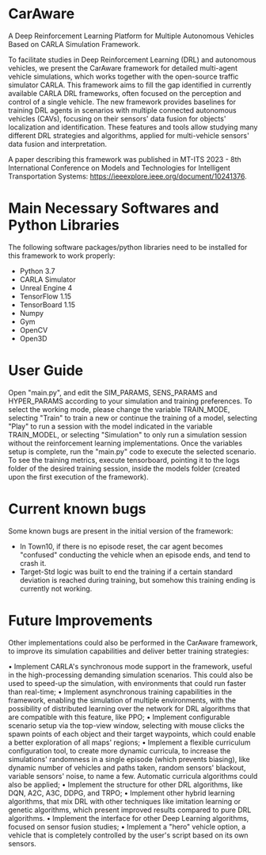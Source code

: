 # CarAware
A Deep Reinforcement Learning Platform for Multiple Autonomous Vehicles Based on CARLA Simulation Framework.

To facilitate studies in Deep Reinforcement Learning (DRL) and autonomous vehicles, we present the CarAware framework for detailed multi-agent vehicle simulations, which works together with the open-source traffic simulator CARLA. This framework aims to fill the gap identified in currently available CARLA DRL frameworks, often focused on the perception and control of a single vehicle. The new framework provides baselines for training DRL agents in scenarios with multiple connected autonomous vehicles (CAVs), focusing on their sensors' data fusion for objects' localization and identification. These features and tools allow studying many different DRL strategies and algorithms, applied for multi-vehicle sensors' data fusion and interpretation.

A paper describing this framework was published in MT-ITS 2023 - 8th International Conference on Models and Technologies for Intelligent Transportation Systems: https://ieeexplore.ieee.org/document/10241376.

# Main Necessary Softwares and Python Libraries
The following software packages/python libraries need to be installed for this framework to work properly:

- Python 3.7
- CARLA Simulator
- Unreal Engine 4
- TensorFlow 1.15
- TensorBoard 1.15
- Numpy
- Gym
- OpenCV
- Open3D

# User Guide
Open "main.py", and edit the SIM_PARAMS, SENS_PARAMS and HYPER_PARAMS according to your simulation and training preferences.
To select the working mode, please change the variable TRAIN_MODE, selecting "Train" to train a new or continue the training of a model, selecting "Play" to run a session with the model indicated in the variable TRAIN_MODEL, or selecting "Simulation" to only run a simulation session without the reinforcement learning implementations.
Once the variables setup is complete, run the "main.py" code to execute the selected scenario. To see the training metrics, execute tensorboard, pointing it to the logs folder of the desired training session, inside the models folder (created upon the first execution of the framework).

# Current known bugs
Some known bugs are present in the initial version of the framework:

- In Town10, if there is no episode reset, the car agent becomes "confused" conducting the vehicle when an episode ends, and tend to crash it.
- Target-Std logic was built to end the training if a certain standard deviation is reached during training, but somehow this training ending is currently not working.

# Future Improvements
Other implementations could also be performed in the CarAware framework, to improve its simulation capabilities and deliver better training strategies:

•	Implement CARLA's synchronous mode support in the framework, useful in the high-processing demanding simulation scenarios. This could also be used to speed-up the simulation, with environments that could run faster than real-time;
•	Implement asynchronous training capabilities in the framework, enabling the simulation of multiple environments, with the possibility of distributed learning over the network for DRL algorithms that are compatible with this feature, like PPO;
•	Implement configurable scenario setup via the top-view window, selecting with mouse clicks the spawn points of each object and their target waypoints, which could enable a better exploration of all maps' regions;
•	Implement a flexible curriculum configuration tool, to create more dynamic curricula, to increase the simulations' randomness in a single episode (which prevents biasing), like dynamic number of vehicles and paths taken, random sensors' blackout, variable sensors' noise, to name a few. Automatic curricula algorithms could also be applied;
•	Implement the structure for other DRL algorithms, like DQN, A2C, A3C, DDPG, and TRPO;
•	Implement other hybrid learning algorithms, that mix DRL with other techniques like imitation learning or genetic algorithms, which present improved results compared to pure DRL algorithms.
•	Implement the interface for other Deep Learning algorithms, focused on sensor fusion studies;
•	Implement a "hero" vehicle option, a vehicle that is completely controlled by the user's script based on its own sensors.
